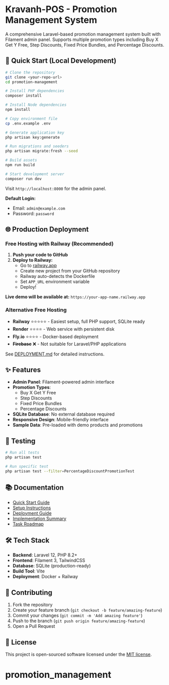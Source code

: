 # Kravanh-POS - Promotion Management System

A comprehensive Laravel-based promotion management system built with Filament admin panel. Supports multiple promotion types including Buy X Get Y Free, Step Discounts, Fixed Price Bundles, and Percentage Discounts.

## 🚀 Quick Start (Local Development)

```bash
# Clone the repository
git clone <your-repo-url>
cd promotion-management

# Install PHP dependencies
composer install

# Install Node dependencies
npm install

# Copy environment file
cp .env.example .env

# Generate application key
php artisan key:generate

# Run migrations and seeders
php artisan migrate:fresh --seed

# Build assets
npm run build

# Start development server
composer run dev
```

Visit `http://localhost:8000` for the admin panel.

**Default Login:**
- Email: `admin@example.com`
- Password: `password`

## 🌐 Production Deployment

### Free Hosting with Railway (Recommended)

1. **Push your code to GitHub**
2. **Deploy to Railway:**
   - Go to [railway.app](https://railway.app)
   - Create new project from your GitHub repository
   - Railway auto-detects the Dockerfile
   - Set `APP_URL` environment variable
   - Deploy!

**Live demo will be available at:** `https://your-app-name.railway.app`

### Alternative Free Hosting

- **Railway** ⭐⭐⭐⭐⭐ - Easiest setup, full PHP support, SQLite ready
- **Render** ⭐⭐⭐⭐ - Web service with persistent disk
- **Fly.io** ⭐⭐⭐⭐ - Docker-based deployment
- ~~**Firebase**~~ ❌ - Not suitable for Laravel/PHP applications

See [DEPLOYMENT.md](DEPLOYMENT.md) for detailed instructions.

## ✨ Features

- **Admin Panel**: Filament-powered admin interface
- **Promotion Types**:
  - Buy X Get Y Free
  - Step Discounts
  - Fixed Price Bundles
  - Percentage Discounts
- **SQLite Database**: No external database required
- **Responsive Design**: Mobile-friendly interface
- **Sample Data**: Pre-loaded with demo products and promotions

## 🧪 Testing

```bash
# Run all tests
php artisan test

# Run specific test
php artisan test --filter=PercentageDiscountPromotionTest
```

## 📚 Documentation

- [Quick Start Guide](QUICK_START.md)
- [Setup Instructions](SETUP.md)
- [Deployment Guide](DEPLOYMENT.md)
- [Implementation Summary](IMPLEMENTATION_SUMMARY.md)
- [Task Roadmap](TASKS.md)

## 🛠️ Tech Stack

- **Backend**: Laravel 12, PHP 8.2+
- **Frontend**: Filament 3, TailwindCSS
- **Database**: SQLite (production-ready)
- **Build Tool**: Vite
- **Deployment**: Docker + Railway

## 🤝 Contributing

1. Fork the repository
2. Create your feature branch (`git checkout -b feature/amazing-feature`)
3. Commit your changes (`git commit -m 'Add amazing feature'`)
4. Push to the branch (`git push origin feature/amazing-feature`)
5. Open a Pull Request

## 📄 License

This project is open-sourced software licensed under the [MIT license](https://opensource.org/licenses/MIT).
# promotion_management
